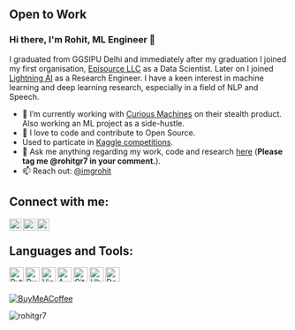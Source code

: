 ## Open to Work

### Hi there, I'm Rohit, ML Engineer 👋

I graduated from GGSIPU Delhi and immediately after my graduation I joined my first organisation, [Episource LLC](https://github.com/EpisourceLLC) as a Data Scientist. Later on I joined [Lightning AI](https://github.com/lightning-AI/) as a Research Engineer. I have a keen interest in machine learning and deep learning research, especially in a field of NLP and Speech.


- 🔭 I’m currently working with [Curious Machines](https://github.com/curious-Machines-AI) on their stealth product. Also working an ML project as a side-hustle.
- 🌱 I love to code and contribute to Open Source.
- Used to particate in [Kaggle competitions](https://kaggle.com/rohitgr).
- 💬 Ask me anything regarding my work, code and research [here](https://github.com/rohitgr7/rohitgr7/issues) (**Please tag me @rohitgr7 in your comment.**).
- 📫 Reach out: [@imgrohit](http://linktr.ee/imgrohit)


## Connect with me:

[<img align="left" alt="imgrohit | Twitter" width="22px" src="https://www.vectorlogo.zone/logos/twitter/twitter-tile.svg" />](https://twitter.com/imgrohit)
[<img align="left" alt="rohitgr7 | Twitter" width="22px" src="https://www.vectorlogo.zone/logos/linkedin/linkedin-tile.svg" />](https://linkedin.com/in/rohitgr7)
[<img align="left" alt="rohitgr7 | Twitter" width="22px" src="https://www.vectorlogo.zone/logos/github/github-icon.svg" />](https://github.com/in/rohitgr7)

<br />

## Languages and Tools:
<img align="left" alt="Python" width="26px" src="https://www.vectorlogo.zone/logos/python/python-icon.svg" />
<img align="left" alt="PyTorch" width="26px" src="https://www.vectorlogo.zone/logos/pytorch/pytorch-icon.svg" />
<img align="left" alt="Visual Studio Code" width="26px" src="https://www.vectorlogo.zone/logos/visualstudio_code/visualstudio_code-icon.svg" />
<img align="left" alt="AWS" width="26px" src="https://www.vectorlogo.zone/logos/amazon_aws/amazon_aws-icon.svg" />
<img align="left" alt="Github" width="26px" src="https://www.vectorlogo.zone/logos/github/github-tile.svg" />
<img align="left" alt="Ubuntu" width="26px" src="https://www.vectorlogo.zone/logos/ubuntu/ubuntu-tile.svg" />
<img align="left" alt="Docker" width="26px" src="https://www.vectorlogo.zone/logos/docker/docker-tile.svg" />

<br />
<br />

[![BuyMeACoffee](https://img.shields.io/badge/Buy%20Me%20a%20Coffee-ffdd00?style=for-the-badge&logo=buy-me-a-coffee&logoColor=black)](https://buymeacoffee.com/rohitgr7)

<img align="center" src="https://github-readme-stats.vercel.app/api?username=rohitgr7&show_icons=true&locale=en" alt="rohitgr7" />
